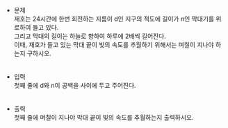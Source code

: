 - 문제<br>
재호는 24시간에 한번 회전하는 지름이 d인 지구의 적도에 길이가 n인 막대기를 위로하여 들고 있다.<br>
그리고 막대의 길이는 하늘로 향하여 하루에 2배씩 길어진다.<br>
이때, 재호가 들고 있는 막대 끝이 빛의 속도를 추월하기 위해서는 며칠이 지나야 하는지 구하시오.<br><br><br>
- 입력<br>
첫째 줄에 d와 n이 공백을 사이에 두고 주어진다.<br><br><br>
- 출력<br>
첫째 줄에 며칠이 지나야 막대 끝이 빛의 속도를 추월하는지 출력하시오.
